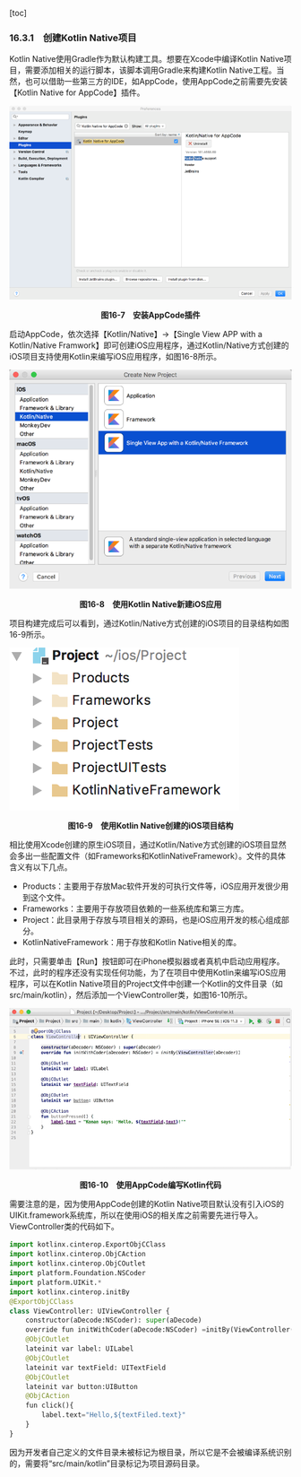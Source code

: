 [toc]

### 16.3.1　创建Kotlin Native项目

Kotlin Native使用Gradle作为默认构建工具。想要在Xcode中编译Kotlin Native项目，需要添加相关的运行脚本，该脚本调用Gradle来构建Kotlin Native工程。当然，也可以借助一些第三方的IDE，如AppCode，使用AppCode之前需要先安装【Kotlin Native for AppCode】插件。

![66.png](./images/66.png)
<center class="my_markdown"><b class="my_markdown">图16-7　安装AppCode插件</b></center>

启动AppCode，依次选择【Kotlin/Native】→【Single View APP with a Kotlin/Native Framwork】即可创建iOS应用程序，通过Kotlin/Native方式创建的iOS项目支持使用Kotlin来编写iOS应用程序，如图16-8所示。

![67.png](./images/67.png)
<center class="my_markdown"><b class="my_markdown">图16-8　使用Kotlin Native新建iOS应用</b></center>

项目构建完成后可以看到，通过Kotlin/Native方式创建的iOS项目的目录结构如图16-9所示。

![68.png](./images/68.png)
<center class="my_markdown"><b class="my_markdown">图16-9　使用Kotlin Native创建的iOS项目结构</b></center>

相比使用Xcode创建的原生iOS项目，通过Kotlin/Native方式创建的iOS项目显然会多出一些配置文件（如Frameworks和KotlinNativeFramework）。文件的具体含义有以下几点。

+ Products：主要用于存放Mac软件开发的可执行文件等，iOS应用开发很少用到这个文件。
+ Frameworks：主要用于存放项目依赖的一些系统库和第三方库。
+ Project：此目录用于存放与项目相关的源码，也是iOS应用开发的核心组成部分。
+ KotlinNativeFramework：用于存放和Kotlin Native相关的库。

此时，只需要单击【Run】按钮即可在iPhone模拟器或者真机中启动应用程序。不过，此时的程序还没有实现任何功能，为了在项目中使用Kotlin来编写iOS应用程序，可以在Kotlin Native项目的Project文件中创建一个Kotlin的文件目录（如src/main/kotlin），然后添加一个ViewController类，如图16-10所示。

![69.png](./images/69.png)
<center class="my_markdown"><b class="my_markdown">图16-10　使用AppCode编写Kotlin代码</b></center>

需要注意的是，因为使用AppCode创建的Kotlin Native项目默认没有引入iOS的UIKit.framework系统库，所以在使用iOS的相关库之前需要先进行导入。ViewController类的代码如下。

```python
import kotlinx.cinterop.ExportObjCClass
import kotlinx.cinterop.ObjCAction
import kotlinx.cinterop.ObjCOutlet
import platform.Foundation.NSCoder
import platform.UIKit.*
import kotlinx.cinterop.initBy
@ExportObjCClass
class ViewController: UIViewController {
    constructor(aDecode:NSCoder): super(aDecode)
    override fun initWithCoder(aDecode:NSCoder) =initBy(ViewController(aDecode))
    @ObjCOutlet
    lateinit var label: UILabel
    @ObjCOutlet
    lateinit var textField: UITextField
    @ObjCOutlet
    lateinit var button:UIButton
    @ObjCAction
    fun click(){
        label.text="Hello,${textFiled.text}"
    }
}
```

因为开发者自己定义的文件目录未被标记为根目录，所以它是不会被编译系统识别的，需要将“src/main/kotlin”目录标记为项目源码目录。

